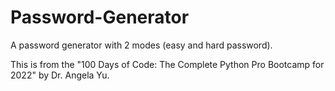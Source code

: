 # Password-Generator
A password generator with 2 modes (easy and hard password).

This is from the "100 Days of Code: The Complete Python Pro Bootcamp for 2022" by Dr. Angela Yu.
